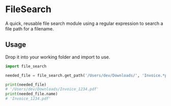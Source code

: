 # FileSearch

A quick, reusable file search module using a regular expression to search
a file path for a filename.

## Usage

Drop it into your working folder and import to use.

```py
import file_search

needed_file = file_search.get_path('/Users/dev/Downloads/', 'Invoice.*pdf')

print(needed_file)
# '/Users/dev/Downloads/Invoice_1234.pdf'
print(needed_file.name)
# 'Invoice_1234.pdf'
```
